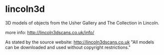lincoln3d
=========

3D models of objects from the Usher Gallery and The Collection in Lincoln.

more info: http://lincoln3dscans.co.uk/info/

As stated by the source website: http://lincoln3dscans.co.uk "All models can be downloaded and used without copyright restrictions."
